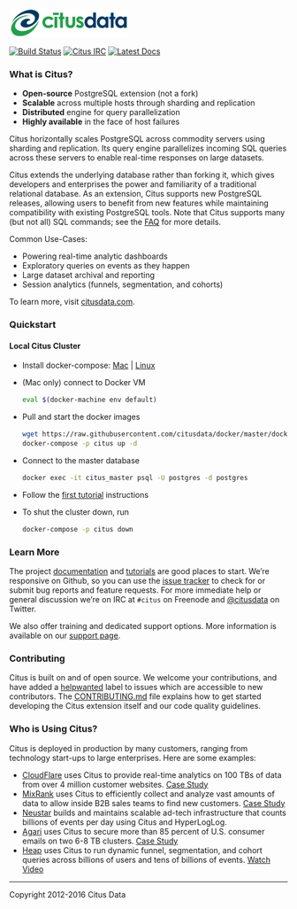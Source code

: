 ![Citus Banner](/github-banner.png)

[![Build Status](https://travis-ci.com/citusdata/citus.svg?token=bSq3ym67qubHCGNs1iYZ&branch=master)](https://travis-ci.com/citusdata/citus)
[![Citus IRC](https://img.shields.io/badge/irc-%23citus-blue.svg)](https://webchat.freenode.net/?channels=citus)
[![Latest Docs](https://img.shields.io/badge/docs-latest-brightgreen.svg)](https://www.citusdata.com/docs/citus/5.0)

### What is Citus?

* **Open-source** PostgreSQL extension (not a fork)
* **Scalable** across multiple hosts through sharding and replication
* **Distributed** engine for query parallelization
* **Highly available** in the face of host failures

Citus horizontally scales PostgreSQL across commodity servers using
sharding and replication. Its query engine parallelizes incoming
SQL queries across these servers to enable real-time responses on
large datasets.

Citus extends the underlying database rather than forking it, which
gives developers and enterprises the power and familiarity of a
traditional relational database. As an extension, Citus supports
new PostgreSQL releases, allowing users to benefit from new features
while maintaining compatibility with existing PostgreSQL tools.
Note that Citus supports many (but not all) SQL commands; see the
[FAQ](https://www.citusdata.com/frequently-asked-questions) for
more details.

Common Use-Cases:
* Powering real-time analytic dashboards
* Exploratory queries on events as they happen
* Large dataset archival and reporting
* Session analytics (funnels, segmentation, and cohorts)

To learn more, visit [citusdata.com](https://www.citusdata.com).

### Quickstart

#### Local Citus Cluster

* Install docker-compose: [Mac](https://www.docker.com/products/docker-toolbox) | [Linux](https://www.digitalocean.com/community/tutorials/how-to-install-and-use-docker-compose-on-ubuntu-14-04)
* (Mac only) connect to Docker VM
   ```bash
   eval $(docker-machine env default)
   ```

* Pull and start the docker images
   ```bash
   wget https://raw.githubusercontent.com/citusdata/docker/master/docker-compose.yml
   docker-compose -p citus up -d
   ```

* Connect to the master database
   ```bash
   docker exec -it citus_master psql -U postgres -d postgres
   ```

* Follow the [first tutorial](https://www.citusdata.com/docs/citus/5.0/tutorials/tut-real-time.html) instructions
* To shut the cluster down, run

   ```bash
   docker-compose -p citus down
   ```

### Learn More

The project [documentation](https://www.citusdata.com/docs/citus/5.0) and
[tutorials](https://www.citusdata.com/docs/citus/5.0/tutorials/tut-real-time.html) are good places to start.
We’re responsive on Github, so you can use the [issue
tracker](https://github.com/citusdata/citus/issues) to check for or
submit bug reports and feature requests. For more immediate help
or general discussion we’re on IRC at `#citus` on Freenode and
[@citusdata](https://twitter.com/citusdata) on Twitter.

We also offer training and dedicated support options. More information
is available on our [support
page](https://www.citusdata.com/citus-products/citus-data-pricing).

### Contributing

Citus is built on and of open source. We welcome your contributions,
and have added a
[helpwanted](https://github.com/citusdata/citus/labels/helpwanted) label
to issues which are accessible to new contributors. The
[CONTRIBUTING.md](CONTRIBUTING.md) file explains how to get started
developing the Citus extension itself and our code quality guidelines.

### Who is Using Citus?

Citus is deployed in production by many customers, ranging from
technology start-ups to large enterprises. Here are some examples:

* [CloudFlare](https://www.cloudflare.com/) uses Citus to provide
real-time analytics on 100 TBs of data from over 4 million customer
websites. [Case
Study](https://blog.cloudflare.com/scaling-out-postgresql-for-cloudflare-analytics-using-citusdb/)
* [MixRank](https://mixrank.com/) uses Citus to efficiently collect
and analyze vast amounts of data to allow inside B2B sales teams
to find new customers. [Case
Study](https://www.citusdata.com/solutions/case-studies/mixrank-case-study)
* [Neustar](https://www.neustar.biz/) builds and maintains scalable
ad-tech infrastructure that counts billions of events per day using
Citus and HyperLogLog.
* [Agari](https://www.agari.com/) uses Citus to secure more than
85 percent of U.S. consumer emails on two 6-8 TB clusters. [Case
Study](https://www.citusdata.com/solutions/case-studies/agari-case-study)
* [Heap](https://heapanalytics.com/) uses Citus to run dynamic
funnel, segmentation, and cohort queries across billions of users
and tens of billions of events. [Watch
Video](https://www.youtube.com/watch?v=NVl9_6J1G60&list=PLixnExCn6lRpP10ZlpJwx6AuU3XIgNWpL)

___

Copyright 2012-2016 Citus Data
